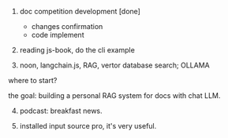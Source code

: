 1. doc competition development [done]
	- changes confirmation
	- code implement

2. reading js-book, do the cli example

3. noon, langchain.js, RAG, vertor database search; OLLAMA

where to start?

the goal: building a personal RAG system for docs with chat LLM.

4. podcast: breakfast news.

5. installed input source pro, it's very useful.
